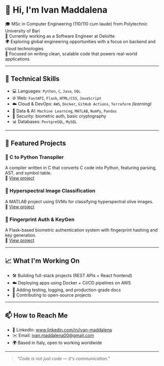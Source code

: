 # 👋 Hi, I'm Ivan Maddalena

🎓 MSc in Computer Engineering (110/110 cum laude) from Polytechnic University of Bari  
💼 Currently working as a Software Engineer at Deloitte  
🌍 Exploring global engineering opportunities with a focus on backend and cloud technologies  
🚀 Focused on writing clean, scalable code that powers real-world applications

---

## 🧠 Technical Skills

- 💻 Languages: `Python`, `C`, `Java`, `SQL`
- 🌐 Web: `FastAPI`, `Flask`, `HTML/CSS`, `JavaScript`
- ☁️ Cloud & DevOps: `AWS`, `Docker`, `GitHub Actions`, `Terraform` *(learning)*
- 🔎 Data & AI: `Machine Learning`, `MATLAB`, `NumPy`, `Pandas`
- 🔐 Security: biometric auth, basic cryptography
- 📊 Databases: `PostgreSQL`, `MySQL`

---

## 📂 Featured Projects

### 🔁 C to Python Transpiler  
A compiler written in C that converts C code into Python, featuring parsing, AST, and symbol table.  
🔗 [View project](https://github.com/domenicodegioia/transpiler_C2Python)

### 🌱 Hyperspectral Image Classification  
A MATLAB project using SVMs for classifying hyperspectral olive images.  
🔗 [View project](https://github.com/IvanMaddalena/hyperspectral-olive-classification)

### 🧬 Fingerprint Auth & KeyGen  
A Flask-based biometric authentication system with fingerprint hashing and key generation.  
🔗 [View project](https://github.com/IvanMaddalena/flask_fingerprint)

---

## 📈 What I'm Working On

- 🛠️ Building full-stack projects (REST APIs + React frontend)
- ☁️ Deploying apps using Docker + CI/CD pipelines on AWS
- 🧪 Adding testing, logging, and production-grade docs
- 🤝 Contributing to open-source projects

---

## 📫 How to Reach Me

- 💼 LinkedIn: www.linkedin.com/in/ivan-maddalena
- ✉️ Email: ivan.maddalena00@gmail.com
- 🌍 Based in Italy, open to working worldwide

---

> _"Code is not just code — it's communication."_  

